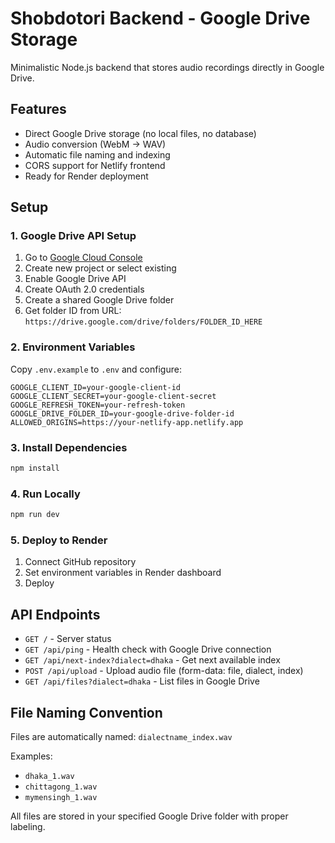 # Shobdotori Backend - Google Drive Storage

Minimalistic Node.js backend that stores audio recordings directly in Google Drive.

## Features
- Direct Google Drive storage (no local files, no database)
- Audio conversion (WebM → WAV)
- Automatic file naming and indexing
- CORS support for Netlify frontend
- Ready for Render deployment

## Setup

### 1. Google Drive API Setup
1. Go to [Google Cloud Console](https://console.cloud.google.com/)
2. Create new project or select existing
3. Enable Google Drive API
4. Create OAuth 2.0 credentials
5. Create a shared Google Drive folder
6. Get folder ID from URL: `https://drive.google.com/drive/folders/FOLDER_ID_HERE`

### 2. Environment Variables
Copy `.env.example` to `.env` and configure:

```env
GOOGLE_CLIENT_ID=your-google-client-id
GOOGLE_CLIENT_SECRET=your-google-client-secret
GOOGLE_REFRESH_TOKEN=your-refresh-token
GOOGLE_DRIVE_FOLDER_ID=your-google-drive-folder-id
ALLOWED_ORIGINS=https://your-netlify-app.netlify.app
```

### 3. Install Dependencies
```bash
npm install
```

### 4. Run Locally
```bash
npm run dev
```

### 5. Deploy to Render
1. Connect GitHub repository
2. Set environment variables in Render dashboard
3. Deploy

## API Endpoints

- `GET /` - Server status
- `GET /api/ping` - Health check with Google Drive connection
- `GET /api/next-index?dialect=dhaka` - Get next available index
- `POST /api/upload` - Upload audio file (form-data: file, dialect, index)
- `GET /api/files?dialect=dhaka` - List files in Google Drive

## File Naming Convention

Files are automatically named: `dialectname_index.wav`

Examples:
- `dhaka_1.wav`
- `chittagong_1.wav`
- `mymensingh_1.wav`

All files are stored in your specified Google Drive folder with proper labeling.
